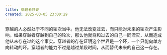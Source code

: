 ```yaml
---
title: 穿越者悖论
created: 2025-03-05 23:00:29
---
```


穿越的人必然处于不同的轮次当中。他无法改变过去，而只能对未来的轮次产生影响。如果穿越者穿越到自己的轮次，那么他就将和过去的自己一同湮灭，从而造成他从未存在过的这个事实。穿越者的存在证明这个世界是一个环，一个只能向单方向转动的环。穿越者的能力不过是越过某段时间，从而替代未来的自己这一存在。